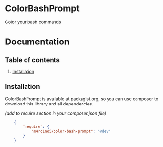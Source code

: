 # ColorBashPrompt
Color your bash commands

Documentation
=============

Table of contents
-----------------

1. [Installation](#Installation)

<a name="installation"></a>
Installation
------------

ColorBashPrompt is available at packagist.org, so you can use composer to download this library and all dependencies.

*(add to require section in your composer.json file)*

```json
    {
        "require": {
            "m4rc1no5/color-bash-prompt": "@dev"
        }
    }
```
